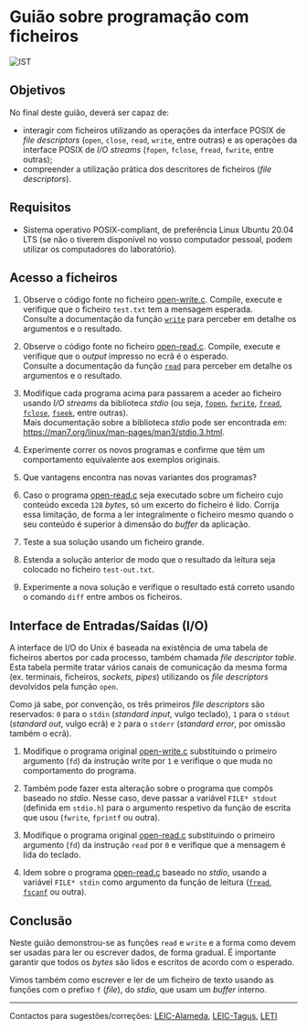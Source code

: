 # Guião sobre programação com ficheiros

![IST](img/IST_DEI.png)  

## Objetivos

No final deste guião, deverá ser capaz de:

- interagir com ficheiros utilizando as operações da interface POSIX de *file descriptors* (`open`, `close`, `read`, `write`, entre outras)  e as operações da interface POSIX de *I/O streams* (`fopen`, `fclose`, `fread`, `fwrite`, entre outras);
- compreender a utilização prática dos descritores de ficheiros (*file descriptors*).

## Requisitos

- Sistema operativo POSIX-compliant, de preferência Linux Ubuntu 20.04 LTS (se não o tiverem disponível no vosso computador pessoal, podem utilizar os computadores do laboratório).

## Acesso a ficheiros

1. Observe o código fonte no ficheiro [open-write.c](./open-write/open-write.c).
Compile, execute e verifique que o ficheiro `test.txt` tem a mensagem esperada.  
Consulte a documentação da função [`write`](https://man7.org/linux/man-pages/man2/write.2.html) para perceber em detalhe os argumentos e o resultado.

2. Observe o código fonte no ficheiro [open-read.c](./open-read/open-read.c).
Compile, execute e verifique que o *output* impresso no ecrã é o esperado.  
Consulte a documentação da função [`read`](https://man7.org/linux/man-pages/man2/read.2.html) para perceber em detalhe os argumentos e o resultado.

3. Modifique cada programa acima para passarem a aceder ao ficheiro usando *I/O streams* da biblioteca *stdio* (ou seja, [`fopen`](https://man7.org/linux/man-pages/man3/fopen.3.html), [`fwrite`](https://man7.org/linux/man-pages/man3/fwrite.3.html), [`fread`](https://man7.org/linux/man-pages/man3/fread.3.html), [`fclose`](https://man7.org/linux/man-pages/man3/fclose.3.html), [`fseek`](https://man7.org/linux/man-pages/man3/fseek.3.html), entre outras).  
Mais documentação sobre a biblioteca *stdio* pode ser encontrada em: <https://man7.org/linux/man-pages/man3/stdio.3.html>.

4. Experimente correr os novos programas e confirme que têm um comportamento equivalente aos exemplos originais.

5. Que vantagens encontra nas novas variantes dos programas?

<!-- 
According to <https://stackoverflow.com/a/584154/129497>:  
read() is a low level, unbuffered read.
It is a wrapper of the read system call on UNIX.
fread() is part of the C library, and provides **buffered reads**.
It is usually implemented by calling read() in order to fill its buffer.

An additional point is made by <https://stackoverflow.com/a/585598/129497>:  
fread are not formatted IO: we have a non formatted byte stream whereas 
fread **allows formatted IO** (with the "%.." parameter)
-->

6. Caso o programa [open-read.c](./open-read/open-read.c) seja executado sobre um ficheiro cujo conteúdo exceda `128` *bytes*, só um excerto do ficheiro é lido.
Corrija essa limitação, de forma a ler integralmente o ficheiro mesmo quando o seu conteúdo é superior à dimensão do *buffer* da aplicação.

7. Teste a sua solução usando um ficheiro grande.

8. Estenda a solução anterior de modo que o resultado da leitura seja colocado no ficheiro `test-out.txt`.

9. Experimente a nova solução e verifique o resultado está correto usando o comando `diff` entre ambos os ficheiros.

## Interface de Entradas/Saídas (I/O)

A interface de I/O do Unix é baseada na existência de uma tabela de ficheiros abertos por cada processo, também chamada _file descriptor table_.
Esta tabela permite tratar vários canais de comunicação da mesma forma (ex. terminais, ficheiros, *sockets*, *pipes*) utilizando os *file descriptors* devolvidos pela função `open`.

Como já sabe, por convenção, os três primeiros *file descriptors* são reservados: `0` para o  `stdin` (*standard input*, vulgo teclado), `1` para o `stdout` (*standard out*, vulgo ecrã) e `2` para o `stderr` (*standard error*, por omissão também o ecrã).

1. Modifique o programa original [open-write.c](./open-write/open-write.c) substituindo o primeiro argumento (`fd`) da instrução write por `1` e verifique o que muda no comportamento do programa.

2. Também pode fazer esta alteração sobre o programa que compôs baseado no *stdio*.
Nesse caso, deve passar a variável `FILE* stdout` (definida em `stdio.h`) para o argumento respetivo da função de escrita que usou (`fwrite`, `fprintf` ou outra).

3. Modifique o programa original [open-read.c](./open-read/open-read.c) substituindo o primeiro argumento (`fd`) da instrução `read` por `0` e verifique que a mensagem é lida do teclado.

4. Idem sobre o programa [open-read.c](./open-read/open-read.c) baseado no *stdio*, usando a variável `FILE* stdin` como argumento da função de leitura ([`fread`](https://man7.org/linux/man-pages/man3/fread.3.html), [`fscanf`](https://man7.org/linux/man-pages/man3/fscanf.3.html) ou outra).

## Conclusão

Neste guião demonstrou-se as funções `read` e `write` e a forma como devem ser usadas para ler ou escrever dados, de forma gradual.
É importante garantir que todos os *bytes* são lidos e escritos de acordo com o esperado.

Vimos também como escrever e ler de um ficheiro de texto usando as funções com o prefixo `f` (*file*), do *stdio*, que usam um *buffer* interno.

----

Contactos para sugestões/correções: [LEIC-Alameda](mailto:leic-so-alameda@disciplinas.tecnico.ulisboa.pt), [LEIC-Tagus](mailto:leic-so-tagus@disciplinas.tecnico.ulisboa.pt), [LETI](mailto:leti-so-tagus@disciplinas.tecnico.ulisboa.pt)
